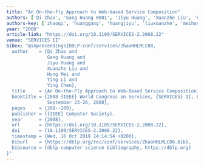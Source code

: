 ```yaml
---
title: "An On-the-fly Approach to Web-based Service Composition"
authors: ['Qi Zhao', 'Gang Huang 0001', 'Jiyu Huang', 'Xuanzhe Liu', 'Hong Mei', 'Ying Li 0012', 'Ying Chen 0004']
authors-key: ['zhaoqi', 'huanggang', 'huangjiyu', 'liuxuanzhe', 'meihong', 'liying', 'chenying']
year: "2008"
article-link: "https://doi.org/10.1109/SERVICES-2.2008.22"
venue: "SERVICES II"
bibex: "@inproceedings{DBLP:conf/services/ZhaoHHLMLC08,
  author    = {Qi Zhao and
               Gang Huang and
               Jiyu Huang and
               Xuanzhe Liu and
               Hong Mei and
               Ying Li and
               Ying Chen},
  title     = {An On-the-Fly Approach to Web-Based Service Composition},
  booktitle = {2008 {IEEE} World Congress on Services, {SERVICES} II, Beijing, China,
               September 23-26, 2008},
  pages     = {208--209},
  publisher = {{IEEE} Computer Society},
  year      = {2008},
  url       = {https://doi.org/10.1109/SERVICES-2.2008.22},
  doi       = {10.1109/SERVICES-2.2008.22},
  timestamp = {Wed, 16 Oct 2019 14:14:54 +0200},
  biburl    = {https://dblp.org/rec/conf/services/ZhaoHHLMLC08.bib},
  bibsource = {dblp computer science bibliography, https://dblp.org}
}"
---
```

